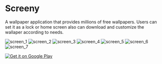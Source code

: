 # Screeny
 A wallpaper application that provides millions of free wallpapers. Users can set it as a lock or home screen also can download and customize the wallaper according to needs.
 
 ![screen_1](https://user-images.githubusercontent.com/45350491/140792369-492d60e6-c129-4255-a91d-ebc923311e8d.png)
![screen_2](https://user-images.githubusercontent.com/45350491/140792384-58c1e758-bdbf-4ef0-8524-b6d21849d79c.png)
![screen_3](https://user-images.githubusercontent.com/45350491/140792388-4e45f606-01d5-4982-b704-b1c9c54bd886.png)
![screen_4](https://user-images.githubusercontent.com/45350491/140792391-986b1477-26eb-4840-8cf6-87489746ed87.png)
![screen_5](https://user-images.githubusercontent.com/45350491/140792394-7a8642dc-7205-4e82-ac22-173b73477d6f.png)
![screen_6](https://user-images.githubusercontent.com/45350491/140792401-b3ef794e-8078-4413-8b73-47b116dca3e2.png)
![screen_7](https://user-images.githubusercontent.com/45350491/140792404-5c8815f2-e4e6-467f-a672-64be7c416640.png)
 
 <a href='https://play.google.com/store/apps/details?id=com.gulehri.edu.pk.screeny&pcampaignid=pcampaignidMKT-Other-global-all-co-prtnr-py-PartBadge-Mar2515-1'><img alt='Get it on Google Play' src='https://play.google.com/intl/en_us/badges/static/images/badges/en_badge_web_generic.png'/></a>
 
